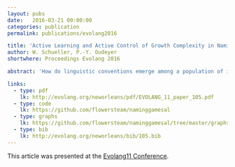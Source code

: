 ```yaml
---
layout: pubs
date:   2016-03-21 00:00:00
categories: publication
permalink: publications/evolang2016

title: 'Active Learning and Active Control of Growth Complexity in Naming Games: Hearer s Choice'
author: W. Schueller, P.-Y. Oudeyer
shortwhere: Proceedings Evolang 2016

abstract: 'How do linguistic conventions emerge among a population of individuals? A shared lexicon can self-organize at this level through local interactions between individuals, as this has been modelled in the Naming Games computational framework. However, the dynamics of the convergence process towards this shared convention can differ a lot, depending on the interaction scenario. Infants, who acquire social conventions really fast, control actively the complexity of what they learn, often following a developmental pathway. Adults also adapt the complexity of their linguistic input when speaking to language beginners. We show here that such active learning mechanism can improve considerably the speed of language formation in Naming Game models. We compare two scenarios for the interactions: the speaker exherts an active control, or the hearer does. The second scenario shows faster dynamics, with more robustness.'

links:
  - type: pdf
    lk: http://evolang.org/neworleans/pdf/EVOLANG_11_paper_105.pdf
  - type: code
    lk: https://github.com/flowersteam/naminggamesal
  - type: graphs
    lk: https://github.com/flowersteam/naminggamesal/tree/master/graphs_evolang
  - type: bib
    lk: http://evolang.org/neworleans/bib/105.bib
---
```



This article was presented at the [Evolang11 Conference][evolang11].

[evolang11]: http://evolang.org/neworleans
